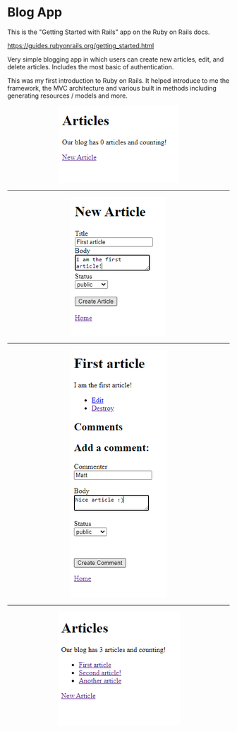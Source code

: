 # Blog App

This is the "Getting Started with Rails" app on the Ruby on Rails docs.

<a href="https://guides.rubyonrails.org/getting_started.html" target="_blank">https://guides.rubyonrails.org/getting_started.html</a>

Very simple blogging app in which users can create new articles, edit, and delete articles. Includes the most basic of authentication.

This was my first introduction to Ruby on Rails. It helped introduce to me the framework, the MVC architecture and various built in methods including generating resources / models and more.

<p align="center">
  <img src="readme1.png">
</p>
<hr>
<p align="center">
  <img src="readme2.png">
</p>
<hr>
<p align="center">
  <img src="readme3.png">
</p>
<hr>
<p align="center">
  <img src="readme4.png">
</p>

